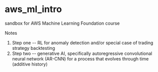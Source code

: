 # aws_ml_intro
sandbox for AWS Machine Learning Foundation course

Notes
1. Step one -- RL for anomaly detection and/or special case of trading strategy backtesting
2. Step two -- generative AI, specifically autoregressive convolutional neural network (AR-CNN) for a process that evolves through time (additive history)

